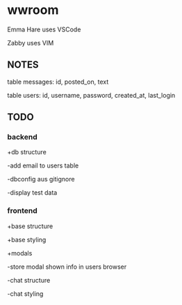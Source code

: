 # wwroom 
Emma Hare uses VSCode

Zabby uses VIM

## NOTES
table messages: id, posted_on, text

table users: id, username, password, created_at, last_login

## TODO

### backend

+db structure

-add email to users table

-dbconfig aus gitignore

-display test data

### frontend

+base structure

+base styling

+modals

-store modal shown info in users browser

-chat structure

-chat styling